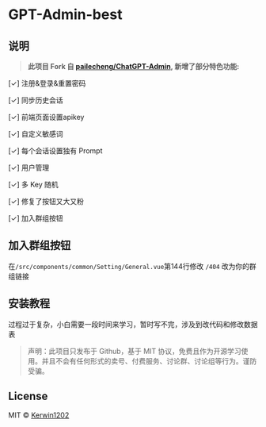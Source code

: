 # GPT-Admin-best

## 说明
> **此项目 Fork 自 [pailecheng/ChatGPT-Admin](https://github.com/pailecheng/ChatGPT-Admin), 新增了部分特色功能:**

[✓] 注册&登录&重置密码

[✓] 同步历史会话

[✓] 前端页面设置apikey

[✓] 自定义敏感词

[✓] 每个会话设置独有 Prompt

[✓] 用户管理

[✓] 多 Key 随机

[✓] 修复了按钮又大又粉

[✓] 加入群组按钮

## 加入群组按钮

在`/src/components/common/Setting/General.vue`第144行修改 `/404` 改为你的群组链接

## 安装教程

过程过于复杂，小白需要一段时间来学习，暂时写不完，涉及到改代码和修改数据表

> 声明：此项目只发布于 Github，基于 MIT 协议，免费且作为开源学习使用。并且不会有任何形式的卖号、付费服务、讨论群、讨论组等行为。谨防受骗。

## License
MIT © [Kerwin1202](./license)
